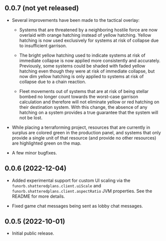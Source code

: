 ## 0.0.7 (not yet released)

* Several improvements have been made to the tactical overlay:

  * Systems that are threatened by a neighboring hostile force are now overlaid with orange hatching instead of yellow hatching. Yellow hatching is now used exclusively for systems at risk of collapse due to insufficient garrison.

  * The bright yellow hatching used to indicate systems at risk of immediate collapse is now applied more consistently and accurately. Previously, some systems could be shaded with faded yellow hatching even though they were at risk of immediate collapse, but now dim yellow hatching is only applied to systems at risk of collapse due to a chain reaction.

  * Fleet movements out of systems that are at risk of being stellar bombed no longer count towards the worst-case garrison calculation and therefore will not eliminate yellow or red hatching on their destination system. With this change, the absence of any hatching on a system provides a true guarantee that the system will not be lost.

* While placing a terraforming project, resources that are currently in surplus are colored green in the production panel, and systems that only provide a single unit of that resource (and provide no other resources) are highlighted green on the map.

* A few minor bugfixes.

## 0.0.6 (2022-12-04)

* Added experimental support for custom UI scaling via the `funorb.shatteredplans.client.uiScale` and `funorb.shatteredplans.client.aspectRatio` JVM properties. See the README for more details.

* Fixed game chat messages being sent as lobby chat messages.

## 0.0.5 (2022-10-01)

* Initial public release.
